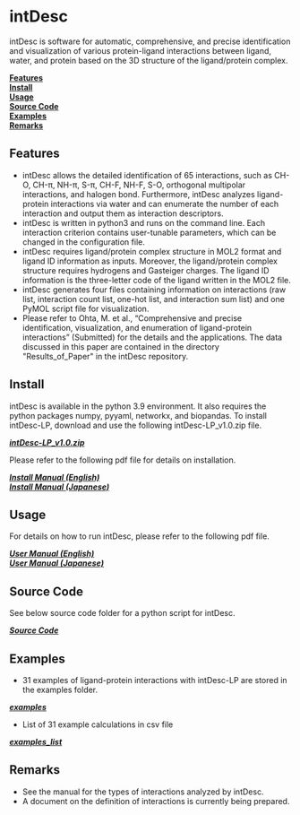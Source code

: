 # intDesc
 intDesc is software for automatic, comprehensive, and precise identification and visualization of various protein-ligand interactions between ligand, water, and protein based on the 3D structure of the ligand/protein complex.

**[Features](#features)**<br>
**[Install](#install)**<br>
**[Usage](#usage)**<br>
**[Source Code](#source-code)**<br>
**[Examples](#examples)**<br>
**[Remarks](#remarks)**<br>

## Features
- intDesc allows the detailed identification of 65 interactions, such as CH-O, CH-π, NH-π, S-π, CH-F, NH-F, S-O, orthogonal multipolar interactions, and halogen bond. Furthermore, intDesc analyzes ligand-protein interactions via water and can enumerate the number of each interaction and output them as interaction descriptors.
- intDesc is written in python3 and runs on the command line. Each interaction criterion contains user-tunable parameters, which can be changed in the configuration file. 
- intDesc requires ligand/protein complex structure in MOL2 format and ligand ID information as inputs. Moreover, the ligand/protein complex structure requires hydrogens and Gasteiger charges. The ligand ID information is the three-letter code of the ligand written in the MOL2 file.
- intDesc generates four files containing information on interactions (raw list, interaction count list, one-hot list, and interaction sum list) and one PyMOL script file for visualization.
- Please refer to Ohta, M. et al., “Comprehensive and precise identification, visualization, and enumeration of ligand-protein interactions” (Submitted) for the details and the applications. The data discussed in this paper are contained in the directory "Results_of_Paper" in the intDesc repository.


## Install
intDesc is available in the python 3.9 environment. It also requires the python packages numpy, pyyaml, networkx, and biopandas.
To install intDesc-LP, download and use the following intDesc-LP_v1.0.zip file.

***[intDesc-LP_v1.0.zip](intDesc-LP_v1.0.zip)***<br>

Please refer to the following pdf file for details on installation.

***[Install Manual (English)](manuals/Install_Manual_of_intDesc-LP_rev2.pdf)***<br>
***[Install Manual (Japanese)](manuals/Install_Manual_of_intDesc-LP_JP_rev2.pdf)***<br>

## Usage
For details on how to run intDesc, please refer to the following pdf file.

***[User Manual (English)](manuals/Users_Manual_of_intDesc-LP_rev2.pdf)***<br>
***[User Manual (Japanese)](manuals/Users_Manual_of_intDesc-LP_JP_rev2.pdf)***<br>

## Source Code
See below source code folder for a python script for intDesc.

***[Source Code](sourcecode)***<br>

## Examples
- 31 examples of ligand-protein interactions with intDesc-LP are stored in the examples folder.

***[examples](examples)***<br>

- List of 31 example calculations in csv file

***[examples_list](examples/examples_list.csv)***<br>

## Remarks
- See the manual for the types of interactions analyzed by intDesc.
- A document on the definition of interactions is currently being prepared.
